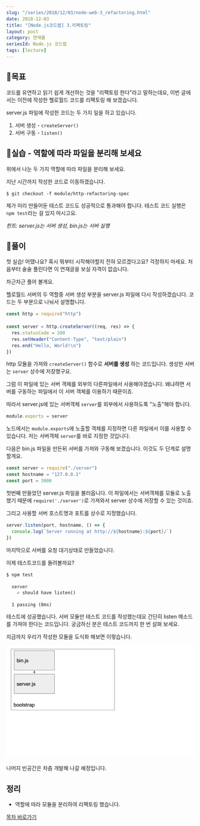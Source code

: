 ```yaml
---
slug: "/series/2018/12/03/node-web-3_refactoring.html"
date: 2018-12-03
title: "[Node.js코드랩] 3.리팩토링"
layout: post
category: 연재물
seriesId: Node.js 코드랩
tags: [lecture]
---
```


## 🌳목표

코드를 유연하고 읽기 쉽게 개선하는 것을 "리팩토링 한다"라고 말하는데요,
이번 글에서는 이전에 작성한 헬로월드 코드를 리팩토링 해 보겠습니다.

server.js 파일에 작성한 코드는 두 가지 일을 하고 있습니다.

1. 서버 생성 - `createServer()`
1. 서버 구동 - `listen()`

## 🐤실습 - 역할에 따라 파일을 분리해 보세요

위에서 나눈 두 가지 역할에 따라 파일을 분리해 보세요.

지난 시간까지 작성한 코드로 이동하겠습니다.

```
$ git checkout -f module/http-refactoring-spec
```

제가 미리 만들어둔 테스트 코드도 성공적으로 통과해야 합니다.
테스트 코드 실행은 `npm test`라는 걸 있지 마시고요.

_힌트: server.js는 서버 생성, bin.js는 서버 실행_

## 🐤풀이

첫 실습! 어땠나요? 혹시 뭐부터 시작해야할지 전혀 모르겠다고요? 걱정하지 마세요.
처음부터 술술 풀린다면 이 연재글을 보실 자격이 없습니다.

차근차근 풀어 볼게요.

헬로월드 서버의 두 역할중 서버 생성 부분을 server.js 파일에 다시 작성하겠습니다.
코드는 두 부분으로 나눠서 설명합니다.

```js
const http = require("http")

const server = http.createServer((req, res) => {
  res.statusCode = 200
  res.setHeader("Content-Type", "text/plain")
  res.end("Hello, World!\n")
})
```

http 모듈을 가져와 `createServer()` 함수로 **서버를 생성** 하는 코드입니다.
생성한 서버는 `server` 상수에 저장했구요.

그럼 이 파일에 있는 서버 객체를 외부의 다른파일에서 사용해야겠습니다.
왜냐하면 서버를 구동하는 파일에서 이 서버 객체를 이용하기 때문이죠.

따라서 server.js에 있는 서버객체 `server`를 외부에서 사용하도록 "노출"해야 합니다.

```js
module.exports = server
```

노드에서는 `module.exports`에 노출할 객체를 지정하면 다른 파일에서 이를 사용할 수 있습니다.
저는 서버객체 `server`를 바로 지정한 것입니다.

다음은 bin.js 파일을 만든뒤 서버를 가져와 구동해 보겠습니다.
이것도 두 단계로 설명할게요.

```js
const server = require("./server")
const hostname = "127.0.0.1"
const port = 3000
```

첫번째 만들었던 server.js 파일을 불러옵니다. 이 파일에서는 서버객체를 모듈로 노출했기 때문에 `require('./server')`로 가져와서 server 상수에 저장할 수 있는 것이죠.

그리고 사용할 서버 호스트명과 포트를 상수로 지정했습니다.

```js
server.listen(port, hostname, () => {
  console.log(`Server running at http://${hostname}:${port}/`)
})
```

마지막으로 서버를 요청 대기상태로 만들었습니다.

이제 테스트코드를 돌려볼까요?

```
$ npm test

  server
    ✓ should have listen()

  1 passing (8ms)
```

테스트에 성공했습니다. 서버 모듈만 테스트 코드를 작성했는데요 간단히 listen 메소드를 가져야 한다는 코드입니다. 궁금하신 분은 테스트 코드까지 한 번 살펴 보세요.

지금까지 우리가 작성한 모듈을 도식화 해보면 이렇습니다.

![](/assets/imgs/2018/12/03/struct.png)

나머지 빈공간은 차츰 개발해 나갈 예정입니다.

## 정리

- 역할에 따라 모듈을 분리하여 리팩토링 했습니다.

[목차 바로가기](/series/2018/12/01/node-web-0_index.html)
